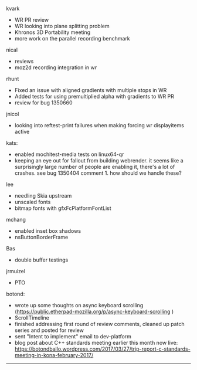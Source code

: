 kvark
* WR PR review
* WR looking into plane splitting problem
* Khronos 3D Portability meeting
* more work on the parallel recording benchmark



nical
* reviews
* moz2d recording integration in wr



rhunt
* Fixed an issue with aligned gradients with multiple stops in WR
* Added tests for using premultiplied alpha with gradients to WR PR
* review for bug 1350660



jnicol
* looking into reftest-print failures when making forcing wr displayitems active



kats:
* enabled mochitest-media tests on linux64-qr
* keeping an eye out for fallout from building webrender. it seems like a surprisingly large number of people are enabling it, there's a lot of crashes. see bug 1350404 comment 1. how should we handle these?



lee
* needling Skia upstream
* unscaled fonts
* bitmap fonts with gfxFcPlatformFontList



mchang
* enabled inset box shadows
* nsButtonBorderFrame



Bas
* double buffer testings



jrmuizel
* PTO



botond:
* wrote up some thoughts on async keyboard scrolling (https://public.etherpad-mozilla.org/p/async-keyboard-scrolling ) 
* ScrollTimeline 
* finished addressing first round of review comments, cleaned up patch series and posted for review 
* sent "Intent to implement" email to dev-platform 
* blog post about C++ standards meeting earlier this month now live: https://botondballo.wordpress.com/2017/03/27/trip-report-c-standards-meeting-in-kona-february-2017/

________________


